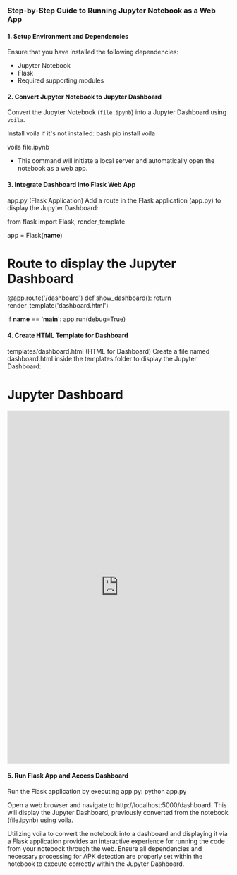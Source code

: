 ### Step-by-Step Guide to Running Jupyter Notebook as a Web App

#### 1. Setup Environment and Dependencies

Ensure that you have installed the following dependencies:
- Jupyter Notebook
- Flask
- Required supporting modules

#### 2. Convert Jupyter Notebook to Jupyter Dashboard

Convert the Jupyter Notebook (`file.ipynb`) into a Jupyter Dashboard using `voila`.

Install voila if it's not installed:
bash
pip install voila

voila file.ipynb

- This command will initiate a local server and automatically open the notebook as a web app.

#### 3. Integrate Dashboard into Flask Web App
app.py (Flask Application)
Add a route in the Flask application (app.py) to display the Jupyter Dashboard:


from flask import Flask, render_template

app = Flask(__name__)

# Route to display the Jupyter Dashboard
@app.route('/dashboard')
def show_dashboard():
    return render_template('dashboard.html')

if __name__ == '__main__':
    app.run(debug=True)
    
#### 4. Create HTML Template for Dashboard

templates/dashboard.html (HTML for Dashboard)
Create a file named dashboard.html inside the templates folder to display the Jupyter Dashboard:

<!DOCTYPE html>
<html>
<head>
    <title>Jupyter Dashboard</title>
</head>
<body>
    <h1>Jupyter Dashboard</h1>
    <iframe src="http://localhost:8866/" width="100%" height="800px" frameborder="0"></iframe>
</body>
</html>


#### 5. Run Flask App and Access Dashboard
Run the Flask application by executing app.py:
python app.py

Open a web browser and navigate to http://localhost:5000/dashboard. This will display the Jupyter Dashboard, previously converted from the notebook (file.ipynb) using voila.

Utilizing voila to convert the notebook into a dashboard and displaying it via a Flask application provides an interactive experience for running the code from your notebook through the web. Ensure all dependencies and necessary processing for APK detection are properly set within the notebook to execute correctly within the Jupyter Dashboard.
